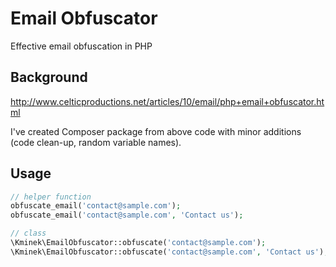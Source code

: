 # Email Obfuscator

Effective email obfuscation in PHP

## Background

http://www.celticproductions.net/articles/10/email/php+email+obfuscator.html

I've created Composer package from above code with minor additions (code clean-up, random
variable names).

## Usage

```php
// helper function
obfuscate_email('contact@sample.com');
obfuscate_email('contact@sample.com', 'Contact us');

// class
\Kminek\EmailObfuscator::obfuscate('contact@sample.com');
\Kminek\EmailObfuscator::obfuscate('contact@sample.com', 'Contact us');
```
